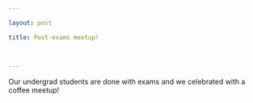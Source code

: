 ```yaml
---

layout: post

title: Post-exams meetup! 



---
```


Our undergrad students are done with exams 
and we celebrated with a coffee meetup! 

